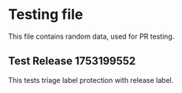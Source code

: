 # Testing file

This file contains random data, used for PR testing.


## Test Release 1753199552

This tests triage label protection with release label.

